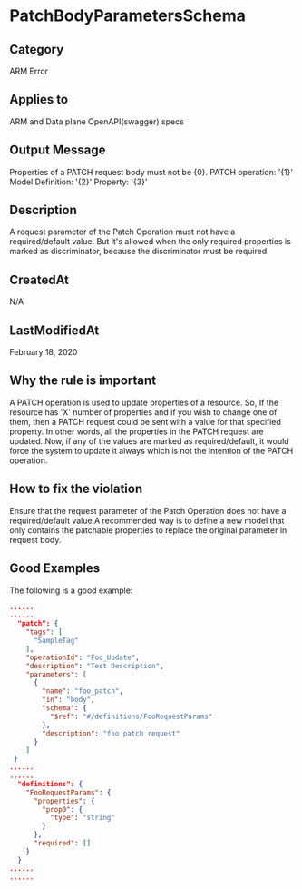 # PatchBodyParametersSchema

## Category

ARM Error

## Applies to

ARM and Data plane OpenAPI(swagger) specs

## Output Message

Properties of a PATCH request body must not be {0}. PATCH operation: '{1}' Model Definition: '{2}' Property: '{3}'

## Description

A request parameter of the Patch Operation must not have a required/default value.
But it's allowed when the only required properties is marked as discriminator, because the discriminator must be required.

## CreatedAt

N/A

## LastModifiedAt

February 18, 2020

## Why the rule is important

A PATCH operation is used to update properties of a resource. So, If the resource has 'X' number of properties and if you wish to change one of them, then a PATCH request could be sent with a value for that specified property. In other words, all the properties in the PATCH request are updated. Now, if any of the values are marked as required/default, it would force the system to update it always which is not the intention of the PATCH operation.

## How to fix the violation

Ensure that the request parameter of the Patch Operation does not have a required/default value.A recommended way is to define a new model that only contains the patchable properties to replace the original parameter in request body.

## Good Examples

The following is a good example:
```json
......
......
  "patch": {
    "tags": [
      "SampleTag"
    ],
    "operationId": "Foo_Update",
    "description": "Test Description",
    "parameters": [
      {
        "name": "foo_patch",
        "in": "body",
        "schema": {
          "$ref": "#/definitions/FooRequestParams"
        },
        "description": "foo patch request"
      }
    ]
 }
......
......
  "definitions": {
    "FooRequestParams": {
      "properties": {
        "prop0": {
          "type": "string"
        }
      },
      "required": []
    }
  }
......
......
```
